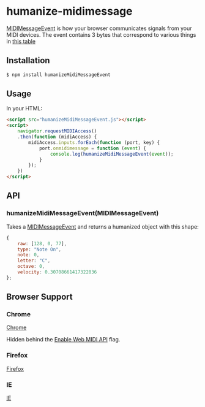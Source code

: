 # humanize-midimessage

[MIDIMessageEvent](http://www.w3.org/TR/webmidi/#midimessageevent-interface)
is how your browser communicates signals from your MIDI devices.
The event contains 3 bytes that correspond to various things in [this table](http://www.midi.org/techspecs/midimessages.php)

## Installation

```bash
$ npm install humanizeMidiMessageEvent
```

## Usage
In your HTML:
```html
<script src="humanizeMidiMessageEvent.js"></script>
<script>
	navigator.requestMIDIAccess()
	.then(function (midiAccess) {
		midiAccess.inputs.forEach(function (port, key) {
			port.onmidimessage = function (event) {
				console.log(humanizeMidiMessageEvent(event));
			}
		});
	})
</script>
```

## API

### humanizeMidiMessageEvent(MIDIMessageEvent)

Takes a [MIDIMessageEvent](http://www.w3.org/TR/webmidi/#midimessageevent-interface)
and returns a humanized object with this shape:
```js
{
	raw: [128, 0, 77],
	type: "Note On",
	note: 0,
	letter: "C",
	octave: 0,
	velocity: 0.30708661417322836
};
```

## Browser Support

### Chrome
[Chrome](https://www.chromestatus.com/feature/4923613069180928)

Hidden behind the [Enable Web MIDI API](chrome://flags/#enable-web-midi) flag.

### Firefox
[Firefox](https://bugzilla.mozilla.org/show_bug.cgi?id=836897)

### IE
[IE](https://status.modern.ie/webmidiapi)
